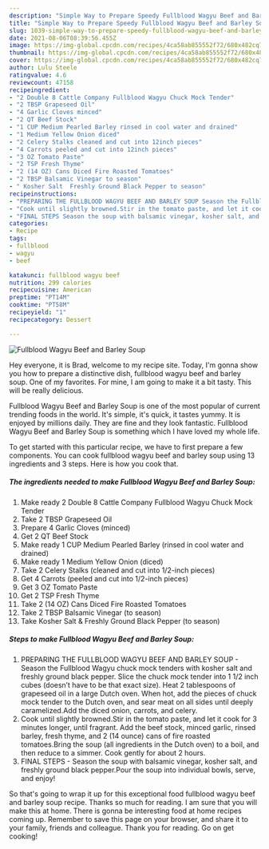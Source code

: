 ```yaml
---
description: "Simple Way to Prepare Speedy Fullblood Wagyu Beef and Barley Soup"
title: "Simple Way to Prepare Speedy Fullblood Wagyu Beef and Barley Soup"
slug: 1039-simple-way-to-prepare-speedy-fullblood-wagyu-beef-and-barley-soup
date: 2021-08-06T08:39:56.455Z
image: https://img-global.cpcdn.com/recipes/4ca58ab855552f72/680x482cq70/fullblood-wagyu-beef-and-barley-soup-recipe-main-photo.jpg
thumbnail: https://img-global.cpcdn.com/recipes/4ca58ab855552f72/680x482cq70/fullblood-wagyu-beef-and-barley-soup-recipe-main-photo.jpg
cover: https://img-global.cpcdn.com/recipes/4ca58ab855552f72/680x482cq70/fullblood-wagyu-beef-and-barley-soup-recipe-main-photo.jpg
author: Lulu Steele
ratingvalue: 4.6
reviewcount: 47158
recipeingredient:
- "2 Double 8 Cattle Company Fullblood Wagyu Chuck Mock Tender"
- "2 TBSP Grapeseed Oil"
- "4 Garlic Cloves minced"
- "2 QT Beef Stock"
- "1 CUP Medium Pearled Barley rinsed in cool water and drained"
- "1 Medium Yellow Onion diced"
- "2 Celery Stalks cleaned and cut into 12inch pieces"
- "4 Carrots peeled and cut into 12inch pieces"
- "3 OZ Tomato Paste"
- "2 TSP Fresh Thyme"
- "2 (14 OZ) Cans Diced Fire Roasted Tomatoes"
- "2 TBSP Balsamic Vinegar to season"
- " Kosher Salt  Freshly Ground Black Pepper to season"
recipeinstructions:
- "PREPARING THE FULLBLOOD WAGYU BEEF AND BARLEY SOUP Season the Fullblood Wagyu chuck mock tenders with kosher salt and freshly ground black pepper. Slice the chuck mock tender into 1 1/2 inch cubes (doesn’t have to be that exact size). Heat 2 tablespoons of grapeseed oil in a large Dutch oven. When hot, add the pieces of chuck mock tender to the Dutch oven, and sear meat on all sides until deeply caramelized.Add the diced onion, carrots, and celery."
- "Cook until slightly browned.Stir in the tomato paste, and let it cook for 3 minutes longer, until fragrant. Add the beef stock, minced garlic, rinsed barley, fresh thyme, and 2 (14 ounce) cans of fire roasted tomatoes.Bring the soup (all ingredients in the Dutch oven) to a boil, and then reduce to a simmer. Cook gently for about 2 hours."
- "FINAL STEPS Season the soup with balsamic vinegar, kosher salt, and freshly ground black pepper.Pour the soup into individual bowls, serve, and enjoy!"
categories:
- Recipe
tags:
- fullblood
- wagyu
- beef

katakunci: fullblood wagyu beef 
nutrition: 299 calories
recipecuisine: American
preptime: "PT14M"
cooktime: "PT58M"
recipeyield: "1"
recipecategory: Dessert

---
```



![Fullblood Wagyu Beef and Barley Soup](https://img-global.cpcdn.com/recipes/4ca58ab855552f72/680x482cq70/fullblood-wagyu-beef-and-barley-soup-recipe-main-photo.jpg)

Hey everyone, it is Brad, welcome to my recipe site. Today, I'm gonna show you how to prepare a distinctive dish, fullblood wagyu beef and barley soup. One of my favorites. For mine, I am going to make it a bit tasty. This will be really delicious.



Fullblood Wagyu Beef and Barley Soup is one of the most popular of current trending foods in the world. It's simple, it's quick, it tastes yummy. It is enjoyed by millions daily. They are fine and they look fantastic. Fullblood Wagyu Beef and Barley Soup is something which I have loved my whole life.


To get started with this particular recipe, we have to first prepare a few components. You can cook fullblood wagyu beef and barley soup using 13 ingredients and 3 steps. Here is how you cook that.

<!--inarticleads1-->

##### The ingredients needed to make Fullblood Wagyu Beef and Barley Soup:

1. Make ready 2 Double 8 Cattle Company Fullblood Wagyu Chuck Mock Tender
1. Take 2 TBSP Grapeseed Oil
1. Prepare 4 Garlic Cloves (minced)
1. Get 2 QT Beef Stock
1. Make ready 1 CUP Medium Pearled Barley (rinsed in cool water and drained)
1. Make ready 1 Medium Yellow Onion (diced)
1. Take 2 Celery Stalks (cleaned and cut into 1/2-inch pieces)
1. Get 4 Carrots (peeled and cut into 1/2-inch pieces)
1. Get 3 OZ Tomato Paste
1. Get 2 TSP Fresh Thyme
1. Take 2 (14 OZ) Cans Diced Fire Roasted Tomatoes
1. Take 2 TBSP Balsamic Vinegar (to season)
1. Take  Kosher Salt &amp; Freshly Ground Black Pepper (to season)




<!--inarticleads2-->

##### Steps to make Fullblood Wagyu Beef and Barley Soup:

1. PREPARING THE FULLBLOOD WAGYU BEEF AND BARLEY SOUP - Season the Fullblood Wagyu chuck mock tenders with kosher salt and freshly ground black pepper. Slice the chuck mock tender into 1 1/2 inch cubes (doesn’t have to be that exact size). Heat 2 tablespoons of grapeseed oil in a large Dutch oven. When hot, add the pieces of chuck mock tender to the Dutch oven, and sear meat on all sides until deeply caramelized.Add the diced onion, carrots, and celery.
1. Cook until slightly browned.Stir in the tomato paste, and let it cook for 3 minutes longer, until fragrant. Add the beef stock, minced garlic, rinsed barley, fresh thyme, and 2 (14 ounce) cans of fire roasted tomatoes.Bring the soup (all ingredients in the Dutch oven) to a boil, and then reduce to a simmer. Cook gently for about 2 hours.
1. FINAL STEPS - Season the soup with balsamic vinegar, kosher salt, and freshly ground black pepper.Pour the soup into individual bowls, serve, and enjoy!




So that's going to wrap it up for this exceptional food fullblood wagyu beef and barley soup recipe. Thanks so much for reading. I am sure that you will make this at home. There is gonna be interesting food at home recipes coming up. Remember to save this page on your browser, and share it to your family, friends and colleague. Thank you for reading. Go on get cooking!
